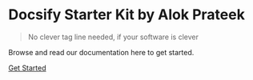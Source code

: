 # Docsify Starter Kit by Alok Prateek

> No clever tag line needed, if your software is clever

Browse and read our documentation here to get started.

[Get Started](README.md)